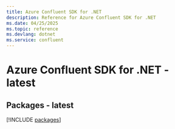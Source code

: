 ```yaml
---
title: Azure Confluent SDK for .NET
description: Reference for Azure Confluent SDK for .NET
ms.date: 04/25/2025
ms.topic: reference
ms.devlang: dotnet
ms.service: confluent
---
```

# Azure Confluent SDK for .NET - latest
## Packages - latest
[!INCLUDE [packages](confluent-index.md)]